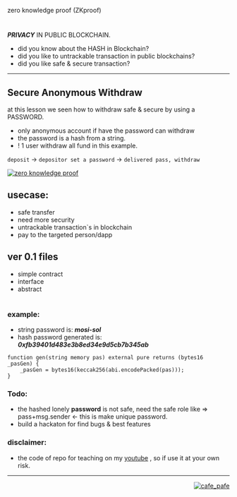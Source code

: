 zero knowledge proof (ZKproof)
#
***PRIVACY*** IN PUBLIC BLOCKCHAIN.

- did you know about the HASH in Blockchain?
- did you like to untrackable transaction in public blockchains?
- did you like safe & secure transaction?

---

## Secure Anonymous Withdraw
at this lesson we seen how to withdraw safe & secure by using a PASSWORD.
- only anonymous account if have the password can withdraw
- the password is a hash from a string.
- ! 1 user withdraw all fund in this example.

`deposit` -> `depositor set a password` -> `delivered pass, withdraw`

<a href="https://drive.google.com/file/d/1E8J1NOWJWsXaQOEFvgRtHGk-p4z4ZeaV/view?usp=sharing" target="blank">
    <img src="https://drive.google.com/file/d/1E8J1NOWJWsXaQOEFvgRtHGk-p4z4ZeaV/view" alt="zero knowledge proof" />
</a>

## usecase:
- safe transfer
- need more security
- untrackable transaction`s in blockchain
- pay to the targeted person/dapp

## ver 0.1 files
- simple contract
- interface
- abstract

#

### example:
- string password is: ***mosi-sol***
- hash password generated is: ***0xfb39401d483e3b8ed34e9d5cb7b345ab***

```
function gen(string memory pas) external pure returns (bytes16 _pasGen) {
    _pasGen = bytes16(keccak256(abi.encodePacked(pas)));
}
 ```
 
 ### Todo:
 - the hashed lonely **password** is not safe, need the safe role like => pass+msg.sender <- this is make unique password.
 - build a hackaton for find bugs & best features
 
### disclaimer:
- the code of repo for teaching on my [youtube](https://youtube.com/pafecafe) , so if use it at your own risk.

---
<p align="right">
  <a href="https://github.com/mosi-sol" target="blank">
  <img src="https://img.shields.io/badge/Secure%20anonymous-Withdraw-blue?style=flat" alt="cafe_pafe" /></a>  
</p>
